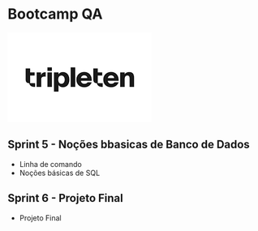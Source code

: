 # Bootcamp QA

<img src="Imagens\Tripleten-Logo.png">

## Sprint 5 - Noções bbasicas de Banco de Dados
- Linha de comando
- Noções básicas de SQL 

## Sprint 6 - Projeto Final
- Projeto Final
